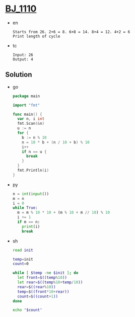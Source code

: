 # [BJ_1110](https://acmicpc.net/problem/1110)

* en

  ```en
  Starts from 26. 2+6 = 8. 6+8 = 14. 8+4 = 12. 4+2 = 6
  Print length of cycle
  ```

* tc

  ```tc
  Input: 26
  Output: 4
  ```

## Solution

* go

  ```go
  package main

  import "fmt"

  func main() {
    var n, i int
    fmt.Scan(&n)
    u := n
    for {
      b := n % 10
      n = 10 * b + (n / 10 + b) % 10
      i++
      if n == u {
        break
      }
    }
    fmt.Println(i)
  }
  ```

* py

  ```py
  n = int(input())
  m = n
  i = 0
  while True:
    m = m % 10 * 10 + (m % 10 + m // 10) % 10
    i += 1
    if m == n:
      print(i)
      break
  ```

* sh

  ```sh
  read init

  temp=init
  count=0

  while [ $temp -ne $init ]; do
    let front=$((temp%10))
    let rear=$((temp%10+temp/10))
    rear=$((rear%10))
    temp=$((front*10+rear))
    count=$((count+1))
  done

  echo "$count"
  ```

